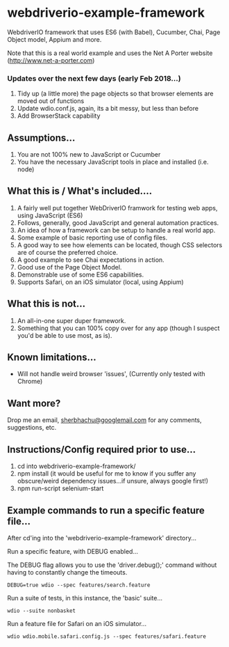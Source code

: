 # webdriverio-example-framework
WebdriverIO framework that uses ES6 (with Babel), Cucumber, Chai, Page Object model, Appium and more.

Note that this is a real world example and uses the Net A Porter website (http://www.net-a-porter.com)
### Updates over the next few days (early Feb 2018...)

1. Tidy up (a little more) the page objects so that browser elements are moved out of functions
2. Update wdio.conf.js, again, its a bit messy, but less than before
3. Add BrowserStack capability

## Assumptions...

 1. You are not 100% new to JavaScript or Cucumber
 2. You have the necessary JavaScript tools in place and installed (i.e. node)

## What this is / What's included....

 1. A fairly well put together WebDriverIO framwork for testing web apps, using JavaScript (ES6)
 2. Follows, generally, good JavaScript and general automation practices.
 3. An idea of how a framework can be setup to handle a real world app.
 4. Some example of basic reporting use of config files.
 5. A good way to see how elements can be located, though CSS selectors are of course the preferred choice.
 6. A good example to see Chai expectations in action.
 7. Good use of the Page Object Model.
 8. Demonstrable use of some ES6 capabilities.
 9. Supports Safari, on an iOS simulator (local, using Appium)

## What this is not...

1. An all-in-one super duper framework.
2. Something that you can 100% copy over for any app (though I suspect you'd be able to use most, as is).

## Known limitations...

 - Will not handle weird browser 'issues', (Currently only tested with Chrome)

## Want more?

Drop me an email, sherbhachu@googlemail.com for any comments, suggestions, etc.

## Instructions/Config required prior to use...

1. cd into webdriverio-example-framework/
2. npm install (it would be useful for me to know if you suffer any obscure/weird dependency issues...if unsure, always google first!)
3. npm run-script selenium-start

## Example commands to run a specific feature file...

After cd'ing into the 'webdriverio-example-framework' directory...

Run a specific feature, with DEBUG enabled...

The DEBUG flag allows you to use the 'driver.debug();' command without having to constantly
change the timeouts.
```
DEBUG=true wdio --spec features/search.feature
```

Run a suite of tests, in this instance, the 'basic' suite...
```
wdio --suite nonbasket

```

Run a feature file for Safari on an iOS simulator...
```
wdio wdio.mobile.safari.config.js --spec features/safari.feature 
```
